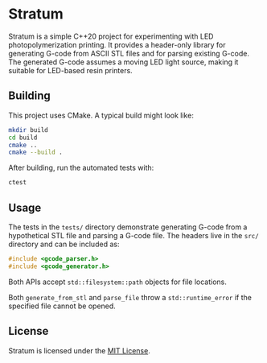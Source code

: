 # Stratum

Stratum is a simple C++20 project for experimenting with LED photopolymerization printing. It provides a header-only library for generating G-code from ASCII STL files and for parsing existing G-code. The generated G-code assumes a moving LED light source, making it suitable for LED-based resin printers.

## Building

This project uses CMake. A typical build might look like:

```bash
mkdir build
cd build
cmake ..
cmake --build .
```

After building, run the automated tests with:

```bash
ctest
```

## Usage

The tests in the `tests/` directory demonstrate generating G-code from a hypothetical STL file and parsing a G-code file. The headers live in the `src/` directory and can be included as:

```cpp
#include <gcode_parser.h>
#include <gcode_generator.h>
```

Both APIs accept `std::filesystem::path` objects for file locations.

Both `generate_from_stl` and `parse_file` throw a `std::runtime_error` if the specified file cannot be opened.

## License

Stratum is licensed under the [MIT License](LICENSE).
